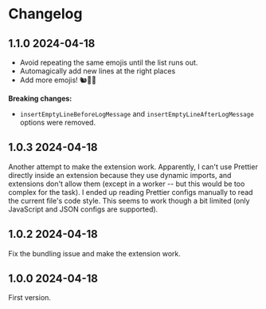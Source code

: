 # Changelog

## 1.1.0 2024-04-18

- Avoid repeating the same emojis until the list runs out.
- Automagically add new lines at the right places
- Add more emojis! 🐿️🦐🍋

**Breaking changes:**

- `insertEmptyLineBeforeLogMessage` and `insertEmptyLineAfterLogMessage` options were removed.

## 1.0.3 2024-04-18

Another attempt to make the extension work. Apparently, I can't use Prettier directly inside an extension because they use dynamic imports, and extensions don't allow them (except in a worker -- but this would be too complex for the task). I ended up reading Prettier configs manually to read the current file's code style. This seems to work though a bit limited (only JavaScript and JSON configs are supported).

## 1.0.2 2024-04-18

Fix the bundling issue and make the extension work.

## 1.0.0 2024-04-18

First version.

